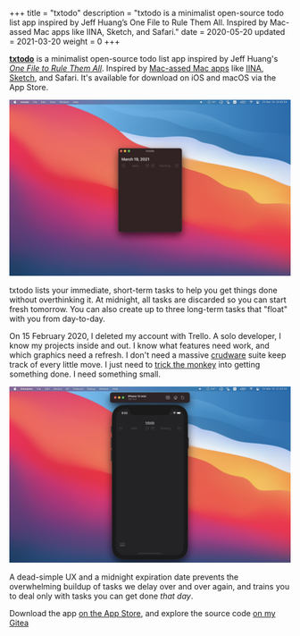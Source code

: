 +++
title = "txtodo"
description = "txtodo is a minimalist open-source todo list app inspired by Jeff Huang’s One File to Rule Them All. Inspired by Mac-assed Mac apps like IINA, Sketch, and Safari."
date = 2020-05-20
updated = 2021-03-20
weight = 0
+++

[**txtodo**][txtodo] is a minimalist open-source todo list app
inspired by Jeff Huang's [*One File to Rule Them All*][ofrta].
Inspired by [Mac-assed Mac apps][mma] like [IINA][iina],
[Sketch][sktch], and Safari. It's available for download on iOS and
macOS via the App Store.

<!-- more -->

![txtodo on MacOS Big Sur, with no tasks][macos]

txtodo lists your immediate, short-term tasks to help you get things
done without overthinking it. At midnight, all tasks are discarded so
you can start fresh tomorrow. You can also create up to three
long-term tasks that "float" with you from day-to-day.

On 15 February 2020, I deleted my account with Trello. A solo
developer, I know my projects inside and out. I know what features
need work, and which graphics need a refresh. I don't need a massive
[crudware][crud] suite keep track of every little move. I just need to
[trick the monkey][monkey] into getting something done. I need
something small.

![txtodo on iOS 14, with no tasks][ios]

A dead-simple UX and a midnight expiration date prevents the
overwhelming buildup of tasks we delay over and over again, and trains
you to deal only with tasks you can get done *that day*.

Download the app [on the App Store][store], and explore the source
code [on my Gitea][src]

[txtodo]: https://txtodo.app/
[ofrta]: https://jeffhuang.com/productivity_text_file/
[mma]: https://daringfireball.net/linked/2020/03/20/mac-assed-mac-apps
[iina]: https://iina.io/
[sktch]: https://www.sketch.com/

[macos]: blank.jpg
[crud]: http://catb.org/jargon/html/C/crudware.html
[monkey]: https://www.youtube.com/watch?v=arj7oStGLkU
[ios]: simulator.jpg

[store]: https://apps.apple.com/us/app/txtodo/id1504609185
[src]: https://git.figbert.com/FIGBERT/txtodo

